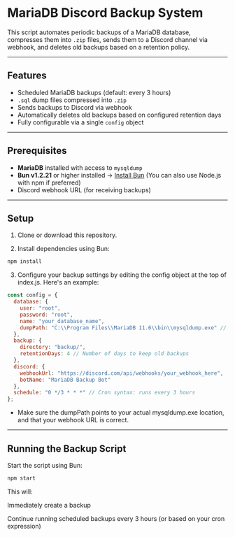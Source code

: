 # MariaDB Discord Backup System

This script automates periodic backups of a MariaDB database, compresses them into `.zip` files, sends them to a Discord channel via webhook, and deletes old backups based on a retention policy.

---

## Features

- Scheduled MariaDB backups (default: every 3 hours)
- `.sql` dump files compressed into `.zip`
- Sends backups to Discord via webhook
- Automatically deletes old backups based on configured retention days
- Fully configurable via a single `config` object

---

## Prerequisites

- **MariaDB** installed with access to `mysqldump`
- **Bun v1.2.21** or higher installed → [Install Bun](https://bun.sh/docs/installation) (You can also use Node.js with npm if preferred) 
- Discord webhook URL (for receiving backups)

---

## Setup

1. Clone or download this repository.

2. Install dependencies using Bun:

```bash
npm install
```

3. Configure your backup settings by editing the config object at the top of index.js. Here's an example:
```js
const config = {
  database: {
    user: "root",
    password: "root",
    name: "your_database_name",
    dumpPath: "C:\\Program Files\\MariaDB 11.6\\bin\\mysqldump.exe" // Adjust this path
  },
  backup: {
    directory: "backup/",
    retentionDays: 4 // Number of days to keep old backups
  },
  discord: {
    webhookUrl: "https://discord.com/api/webhooks/your_webhook_here",
    botName: "MariaDB Backup Bot"
  },
  schedule: "0 */3 * * *" // Cron syntax: runs every 3 hours
};
```

- Make sure the dumpPath points to your actual mysqldump.exe location, and that your webhook URL is correct.

---
## Running the Backup Script

Start the script using Bun:

```bash
npm start
```

This will:

Immediately create a backup

Continue running scheduled backups every 3 hours (or based on your cron expression)
